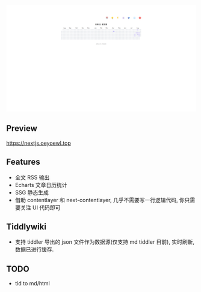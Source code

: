 ![next-mdx](./public/next-mdx.png)

## Preview

https://nextjs.oeyoewl.top

## Features

- 全文 RSS 输出
- Echarts 文章日历统计
- SSG 静态生成
- 借助 contentlayer 和 next-contentlayer, 几乎不需要写一行逻辑代码, 你只需要关注 UI 代码即可

## Tiddlywiki

- 支持 tiddler 导出的 json 文件作为数据源(仅支持 md tiddler 目前), 实时刷新, 数据已进行缓存.

## TODO

- tid to md/html
